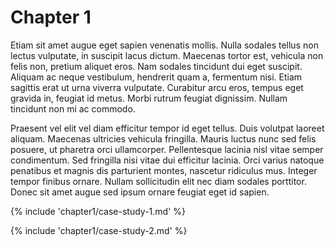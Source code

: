 Chapter 1
=========

Etiam sit amet augue eget sapien venenatis mollis. Nulla sodales tellus non lectus vulputate, in suscipit lacus dictum. Maecenas tortor est, vehicula non felis non, pretium aliquet eros. Nam sodales tincidunt dui eget suscipit. Aliquam ac neque vestibulum, hendrerit quam a, fermentum nisi. Etiam sagittis erat ut urna viverra vulputate. Curabitur arcu eros, tempus eget gravida in, feugiat id metus. Morbi rutrum feugiat dignissim. Nullam tincidunt non mi ac commodo.

Praesent vel elit vel diam efficitur tempor id eget tellus. Duis volutpat laoreet aliquam. Maecenas ultricies vehicula fringilla. Mauris luctus nunc sed felis posuere, ut pharetra orci ullamcorper. Pellentesque lacinia nisl vitae semper condimentum. Sed fringilla nisi vitae dui efficitur lacinia. Orci varius natoque penatibus et magnis dis parturient montes, nascetur ridiculus mus. Integer tempor finibus ornare. Nullam sollicitudin elit nec diam sodales porttitor. Donec sit amet augue sed ipsum ornare feugiat eget id sapien.

{% include 'chapter1/case-study-1.md' %}

{% include 'chapter1/case-study-2.md' %}